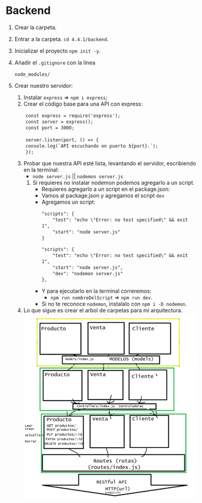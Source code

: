 #  Backend

1. Crear la carpeta.

2. Entrar a la carpeta. ``cd 4.4.1/backend``.

3. Inicializar el proyecto `npm init -y`.

4. Añadir el ``.gitignore`` con la linea 
    ```
    node_modules/
    ```
5. Crear nuestro servidor:
    1. Instalar `express`  => `npm i express`;
    2. Crear el código base para una API con express:
    ```
        const express = require('express');
        const server = express();
        const port = 3000;

        server.listen(port, () => {
        console.log(`API escuchando en puerto ${port}.`);
        });
    ```
    
    3. Probar que nuestra API esté lista, levantando el servidor, escribiendo en la terminal:
        - `node server.js` || `nodemon server.js`
        1. Si requieres no instalar nodemon podemos agregarlo a un script.
            - Requieres agregarlo a un script en el package.json:
            - Vamos al package.json y agregamos el script `dev`
            - Agregamos un script:
                ```
                "scripts": {
                    "test": "echo \"Error: no test specified\" && exit 1",
                    "start": "node server.js"
                }
                ```
                ```
                "scripts": {
                    "test": "echo \"Error: no test specified\" && exit 1",
                    "start": "node server.js",
                    "dev": "nodemon server.js"
                },
                ```
            - Y para ejecutarlo en la terminal correremos:
                - `npm run nombreDelScript` => `npm run dev`.
            - Si no te reconoce `nodemon`, instalalo con `npm i -D nodemon`.
    4. Lo que sigue es crear el arbol de carpetas para mi arquitectura.
    ![Alt text](image.png)

